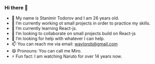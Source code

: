 ### Hi there 👋

- 💬 My name is Stanimir Todorov and I am 26 years old.
- 🔭 I’m currently working ot small projects in order to practice my skills.
- 🌱 I’m currently learning React-js.
- 👯 I’m looking to collaborate on small projects build on React-js
- 🤔 I’m looking for help with whatever I can help.
- 📫 You can reach me via email: waylorob@gmail.com
- 😄 Pronouns: You can call me Miro.
- ⚡ Fun fact: I am watching Naruto for over 14 years now.
